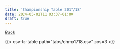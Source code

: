 ```yaml
---
title: 'Championship Table 2017/18'
date: 2024-05-02T11:03:37+01:00
draft: true
---
```


[Back](/csv-tables/)

{{< csv-to-table path="tabs/chmp1718.csv" pos=3 >}}